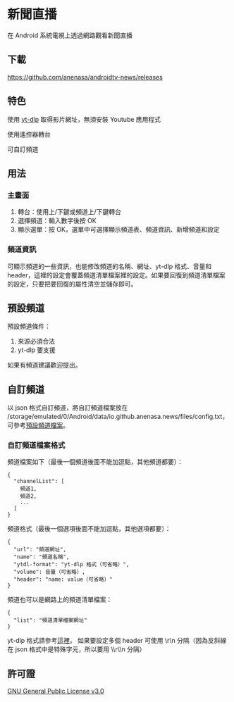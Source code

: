 # 新聞直播

在 Android 系統電視上透過網路觀看新聞直播

## 下載

https://github.com/anenasa/androidtv-news/releases

## 特色

使用 [yt-dlp](https://github.com/yt-dlp/yt-dlp) 取得影片網址，無須安裝 Youtube 應用程式

使用遙控器轉台

可自訂頻道

## 用法

### 主畫面
1. 轉台：使用上/下鍵或頻道上/下鍵轉台
2. 選擇頻道：輸入數字後按 OK
3. 顯示選單：按 OK，選單中可選擇顯示頻道表、頻道資訊、新增頻道和設定

### 頻道資訊

可顯示頻道的一些資訊，也能修改頻道的名稱、網址、yt-dlp 格式、音量和 header，這裡的設定會覆蓋頻道清單檔案裡的設定。如果要回復到頻道清單檔案的設定，只要把要回復的屬性清空並儲存即可。

## 預設頻道

預設頻道條件：
1. 來源必須合法
2. yt-dlp 要支援

如果有頻道建議歡迎提出。

## 自訂頻道

以 json 格式自訂頻道，將自訂頻道檔案放在 /storage/emulated/0/Android/data/io.github.anenasa.news/files/config.txt，可參考[預設頻道檔案](https://anenasa.github.io/channel/config.txt)。

### 自訂頻道檔案格式

頻道檔案如下（最後一個頻道後面不能加逗點，其他頻道都要）：

    {
      "channelList": [
        頻道1,
        頻道2,
        ...
      ]
    }

頻道格式（最後一個選項後面不能加逗點，其他選項都要）：

    {
      "url": "頻道網址",
      "name": "頻道名稱",
      "ytdl-format": "yt-dlp 格式（可省略）",
      "volume": 音量（可省略）,
      "header": "name: value（可省略）"
    }

頻道也可以是網路上的頻道清單檔案：

    {
      "list": "頻道清單檔案網址"
    }

yt-dlp 格式請參考[這裡](https://github.com/yt-dlp/yt-dlp/blob/master/README.md#format-selection)。
如果要設定多個 header 可使用 \r\n 分隔（因為反斜線在 json 格式中是特殊字元，所以要用 \\\\r\\\\n 分隔）

## 許可證
[GNU General Public License v3.0](https://github.com/anenasa/androidtv-news/blob/main/LICENSE)
